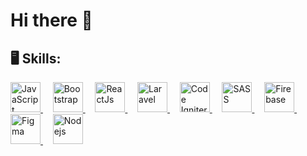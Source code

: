 # Hi there 👋



## 🖥️ Skills:  

<!-- JavaScript -->
<a href="https://developer.mozilla.org/en-US/docs/Learn/JavaScript" target="_blank" >
  <img height="48" width="48" src="https://cdn.jsdelivr.net/gh/devicons/devicon/icons/javascript/javascript-original.svg" alt="JavaScript" />
</a>
&#8287;&#8287;&#8287;
<!-- Bootstrap -->
<a href="https://getbootstrap.com/" target="_blank" >
  <img height="48" width="48" src="https://cdn.jsdelivr.net/gh/devicons/devicon/icons/bootstrap/bootstrap-original.svg" alt="Bootstrap" />
</a>
&#8287;&#8287;&#8287;
<!-- ReactJs -->
<a href="https://beta.react.org" target="_blank" >
  <img height="48" width="48" src="https://cdn.jsdelivr.net/gh/devicons/devicon/icons/react/react-original.svg" alt="ReactJs" />
</a>
&#8287;&#8287;&#8287;
<!-- laravel -->
<a href="https://laravel.com/" target="_blank" >
  <img height="48" width="48" src="https://laravel.com/img/logomark.min.svg" alt="Laravel" />
</a>
&#8287;&#8287;&#8287;
<!-- Code igniter -->
<a href="https://codeigniter.com/" target="_blank" >
  <img height="48" width="48" src="https://codeigniter.com/assets/icons/ci-logo.png" alt="Code Igniter" />
</a>
&#8287;&#8287;&#8287;
<!-- SASS -->
<a href="https://sass-lang.com/" target="_blank" >
  <img height="48" width="48" src="https://sass-lang.com/assets/img/logos/logo.svg" alt="SASS" />
</a>
&#8287;&#8287;&#8287;
<!-- FIREBASE -->
<a href="https://firebase.google.com/" target="_blank" >
  <img height="48" width="48" src="https://cdn.worldvectorlogo.com/logos/firebase-1.svg" alt="Firebase" />
</a>
&#8287;&#8287;&#8287;
<!-- FIGMA -->
<a href="https://www.figma.com/" target="_blank" >
  <img height="48" width="48" src="https://upload.wikimedia.org/wikipedia/commons/thumb/3/33/Figma-logo.svg/100px-Figma-logo.svg.png" alt="Figma" />
</a>
&#8287;&#8287;&#8287;
<!-- Nodejs -->
<a href="https://nodejs.org/en" target="_blank" >
  <img height="48" width="48" src="https://nodejs.org/static/images/logo.svg" alt="Nodejs" />
</a>







<!--
![Anurag's github stats](https://github-readme-stats.vercel.app/api?username=hatwell-jonel)
**hatwell-jonel/hatwell-jonel** is a ✨ _special_ ✨ repository because its `README.md` (this file) appears on your GitHub profile.

Here are some ideas to get you started:

- 🔭 I’m currently working on ...
- 🌱 I’m currently learning ...
- 👯 I’m looking to collaborate on ...
- 🤔 I’m looking for help with ...
- 💬 Ask me about ...
- 📫 How to reach me: ...
- 😄 Pronouns: ...
- ⚡ Fun fact: ...
-->
